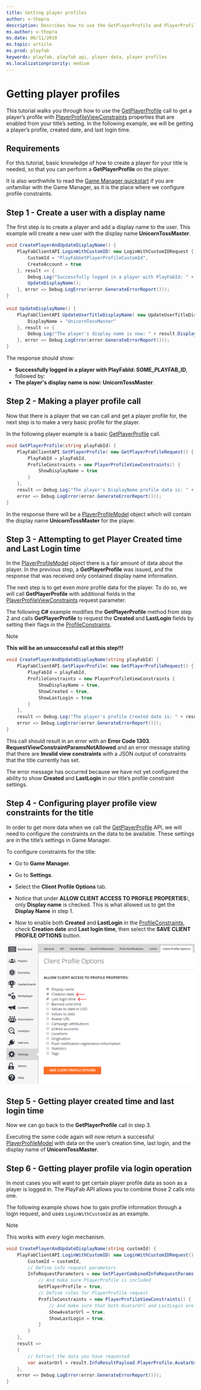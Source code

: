 ```yaml
---
title: Getting player profiles
author: v-thopra
description: Describes how to use the GetPlayerProfile and PlayerProfileViewConstraints APIs to retrieve player profile data.
ms.author: v-thopra
ms.date: 06/11/2018
ms.topic: article
ms.prod: playfab
keywords: playfab, playfab api, player data, player profiles
ms.localizationpriority: medium
---
```


# Getting player profiles

This tutorial walks you through how to use the [GetPlayerProfile](xref:titleid.playfabapi.com.server.accountmanagement.getplayerprofile) call to get a player’s profile with [PlayerProfileViewConstraints](xref:titleid.playfabapi.com.server.accountmanagement.getplayerprofile#playerprofileviewconstraints) properties that are enabled from your title’s setting. In the following example, we will be getting a player’s profile, created date, and last login time.

## Requirements

For this tutorial, basic knowledge of how to create a player for your title is needed, so that you can perform a **GetPlayerProfile** on the player.

It is also worthwhile to read the [Game Manager quickstart](../../config/gamemanager/quickstart.md) if you are unfamiliar with the Game Manager, as it is the place where we configure profile constraints.

## Step 1 - Create a user with a display name

The first step is to create a player and add a display name to the user. This example will create a new user with the display name **UnicornTossMaster**.

```csharp
void CreatePlayerAndUpdateDisplayName() {
    PlayFabClientAPI.LoginWithCustomID( new LoginWithCustomIDRequest {
        CustomId = "PlayFabGetPlayerProfileCustomId",
        CreateAccount = true
    }, result => {
        Debug.Log("Successfully logged in a player with PlayFabId: " + result.PlayFabId);
        UpdateDisplayName();
    }, error => Debug.LogError(error.GenerateErrorReport()));
}

void UpdateDisplayName() {
    PlayFabClientAPI.UpdateUserTitleDisplayName( new UpdateUserTitleDisplayNameRequest {
        DisplayName = "UnicornTossMaster"
    }, result => {
        Debug.Log("The player's display name is now: " + result.DisplayName);
    }, error => Debug.LogError(error.GenerateErrorReport()));
}
```

The response should show:

- **Successfully logged in a player with PlayFabId: SOME_PLAYFAB_ID**, followed by:
- **The player's display name is now: UnicornTossMaster**.

## Step 2 - Making a player profile call

Now that there is a player that we can call and get a player profile for, the next step is to make a very basic profile for the player.

In the following player example is a basic [GetPlayerProfile](xref:titleid.playfabapi.com.server.accountmanagement.getplayerprofile) call.

```csharp
void GetPlayerProfile(string playFabId) {
    PlayFabClientAPI.GetPlayerProfile( new GetPlayerProfileRequest() {
        PlayFabId = playFabId,
        ProfileConstraints = new PlayerProfileViewConstraints() {
            ShowDisplayName = true
        }
    },
    result => Debug.Log("The player's DisplayName profile data is: " + result.PlayerProfile.DisplayName),
    error => Debug.LogError(error.GenerateErrorReport()));
}
```

In the response there will be a [PlayerProfileModel](xref:titleid.playfabapi.com.server.accountmanagement.getplayerprofile#playerprofilemodel) object which will contain the display name **UnicornTossMaster** for the player.

## Step 3 - Attempting to get Player Created time and Last Login time

In the [PlayerProfileModel](xref:titleid.playfabapi.com.server.accountmanagement.getplayerprofile#playerprofilemodel) object there is a fair amount of data about the player. In the previous step, a **GetPlayerProfile** was issued, and the response that was received only contained display name information.

The next step is to get even *more* profile data for the player. To do so, we will call **GetPlayerProfile** with additional fields in the [PlayerProfileViewConstraints](xref:titleid.playfabapi.com.server.accountmanagement.getplayerprofile#playerprofileviewconstraints) request parameter.

The following **C#** example modifies the **GetPlayerProfile** method from step 2 and calls **GetPlayerProfile** to request the **Created** and **LastLogin** fields by setting their flags in the [ProfileConstraints](xref:titleid.playfabapi.com.server.accountmanagement.getplayerprofile#playerprofileviewconstraints).

> [!NOTE]
> **This will be an unsuccessful call at this step!!!**

```csharp
void CreatePlayerAndUpdateDisplayName(string playFabId) {
    PlayFabClientAPI.GetPlayerProfile( new GetPlayerProfileRequest() {
        PlayFabId = playFabId,
        ProfileConstraints = new PlayerProfileViewConstraints {
            ShowDisplayName = true,
            ShowCreated = true,
            ShowLastLogin = true
        }
    },
    result => Debug.Log("The player's profile Created date is: " + result.PlayerProfile.Created),
    error => Debug.LogError(error.GenerateErrorReport()));
}
```

This call should result in an error with an **Error Code 1303**. **RequestViewConstraintParamsNotAllowed** and an error message stating that there are **Invalid view constraints** with a JSON output of constraints that the title currently has set.

The error message has occurred because we have not yet configured the ability to show **Created** and **LastLogin** in our title’s profile constraint settings.

## Step 4 - Configuring player profile view constraints for the title

In order to get more data when we call the [GetPlayerProfile](xref:titleid.playfabapi.com.server.accountmanagement.getplayerprofile) API, we will need to configure the constraints on the data to be available. These settings are in the title’s settings in Game Manager.

To configure constraints for the title:

- Go to **Game Manager**.
- Go to **Settings**.
- Select the **Client Profile Options** tab.
- Notice that under **ALLOW CLIENT ACCESS TO PROFILE PROPERTIES:**, only **Display name** is checked. This is what allowed us to get the **Display Name** in step 1.

- Now to enable both **Created** and **LastLogin** in the [ProfileConstraints](xref:titleid.playfabapi.com.server.accountmanagement.getplayerprofile#playerprofileviewconstraints), check **Creation date** and **Last login time**, then select the **SAVE CLIENT PROFILE OPTIONS** button.

![PlayFab Settings - Client Profile Options - Allow client access to profile properties](media/tutorials/playfab-allow-client-access-to-profile-properties.png)  

## Step 5 - Getting player created time and last login time

Now we can go back to the **GetPlayerProfile** call in step 3.

Executing the same code again will now return a successful [PlayerProfileModel](xref:titleid.playfabapi.com.server.accountmanagement.getplayerprofile#playerprofilemodel) with data on the user’s creation time, last login, and the display name of **UnicornTossMaster**.

## Step 6 - Getting player profile via login operation

In most cases you will want to get certain player profile data as soon as a player is logged in. The PlayFab API allows you to combine those 2 calls into one.

The following example shows how to gain profile information through a login request, and uses `LoginWithCustomId` as an example.

> [!NOTE]
> This works with *every* login mechanism.

```csharp
void CreatePlayerAndUpdateDisplayName(string customId) {
    PlayFabClientAPI.LoginWithCustomID( new LoginWithCustomIDRequest() {
        CustomId = customId,
        // Define info request parameters
        InfoRequestParameters = new GetPlayerCombinedInfoRequestParams() {
            // And make sure PlayerProfile is included
            GetPlayerProfile = true,
            // Define rules for PlayerProfile request
            ProfileConstraints = new PlayerProfileViewConstraints() {
                // And make sure that both AvatarUrl and LastLogin are included.
                ShowAvatarUrl = true,
                ShowLastLogin = true,
            }
        }
    },
    result =>
    {
        // Extract the data you have requested
        var avatarUrl = result.InfoResultPayload.PlayerProfile.AvatarUrl;
    },
    error => Debug.LogError(error.GenerateErrorReport()));
}
```
